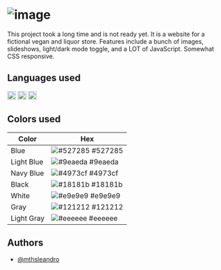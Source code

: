 
# ![image](https://github.com/mthsleandro/veggs/assets/132463214/46090ef5-5c76-41fc-ad0e-aa4a0ed3b8fb)

This project took a long time and is not ready yet. It is a website for a fictional vegan and liquor store. Features include a bunch of images, slideshows, light/dark mode toggle, and a LOT of JavaScript. Somewhat CSS responsive.

## Languages used

<div display="flex">
  <img src="https://img.shields.io/badge/HTML5-red" alt="HTML5" height="20">
  <img src="https://img.shields.io/badge/CSS3-blue" alt="CSS3" height="20">
  <img src="https://img.shields.io/badge/JavaScript-yellow" alt="Javascript" height="20">
</div>

## Colors used

| Color             | Hex                                                                |
| ----------------- | ------------------------------------------------------------------ |
| Blue | ![#527285](https://via.placeholder.com/10/527285?text=+) #527285 |
| Light Blue | ![#9eaeda](https://via.placeholder.com/10/9eaeda?text=+) #9eaeda |
| Navy Blue | ![#4973cf](https://via.placeholder.com/10/4973cf?text=+) #4973cf |
| Black | ![#18181b](https://via.placeholder.com/10/18181b?text=+) #18181b |
| White | ![#e9e9e9](https://via.placeholder.com/10/e9e9e9?text=+) #e9e9e9 |
| Gray | ![#121212](https://via.placeholder.com/10/121212?text=+) #121212 |
| Light Gray | ![#eeeeee](https://via.placeholder.com/10/eeeeee?text=+) #eeeeee |
  
## Authors

- [@mthsleandro](https://www.github.com/mthsleandro)

